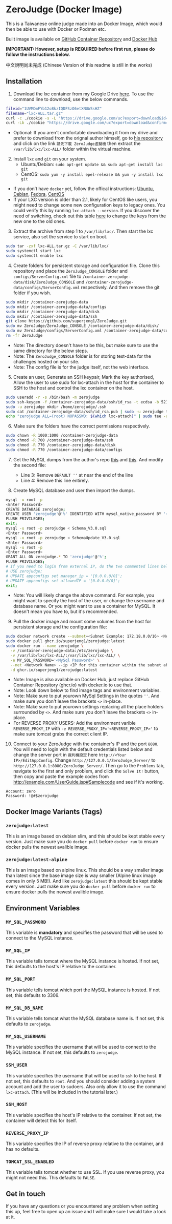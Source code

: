 # ZeroJudge (Docker Image)
This is a Taiwanese online judge made into an Docker Image, which would then be able to use with Docker or Podman etc.

Built image is available on [GitHub Container Repository](https://github.com/users/superjeng1/packages/container/zerojudge/versions) and [Docker Hub](https://hub.docker.com/r/superjeng1/zerojudge)

**IMPORTANT: However, setup is REQUIRED before first run, please do follow the instructions below.**

中文說明尚未完成 (Chinese Version of this readme is still in the works)

## Installation
1. Download the lxc container from my Google Drive [here](https://drive.google.com/file/d/1UVMDmFYb12o8kzIQDFSzO6etXNUWSsHZ/view?usp=sharing). To use the command line to download, use the below commands.
```sh
fileid="1UVMDmFYb12o8kzIQDFSzO6etXNUWSsHZ"
filename="lxc-ALL.tar.gz"
curl -c ./cookie -s -L "https://drive.google.com/uc?export=download&id=${fileid}" > /dev/null
curl -Lb ./cookie "https://drive.google.com/uc?export=download&confirm=`awk '/download/ {print $NF}' ./cookie`&id=${fileid}" -o ${filename}
```
* Optional: If you aren't comfortable downloading it from my drive and prefer to download from the orignal author himself, go to [his repository](https://github.com/jiangsir/ZeroJudge) and click on the link `請先下載 ZeroJudge虛擬機` then extract the `/var/lib/lxc/lxc-ALL/` folder within the virtual machine.

2. Install `lxc` and `git` on your system.
   * Ubuntu/Debian: `sudo apt-get update && sudo apt-get install lxc git`
   * CentOS: `sudo yum -y install epel-release && yum -y install lxc git`
* If you don’t have `docker` yet, follow the offical instructions: [Ubuntu](https://docs.docker.com/engine/install/ubuntu/), [Debian](https://docs.docker.com/engine/install/debian/), [Fedora](https://docs.docker.com/engine/install/fedora/), [CentOS](https://docs.docker.com/engine/install/centos/)
* If your LXC version is older than 2.1, likely for CentOS like users, you might need to change some new configuration keys to legacy ones. You could verify this by running `lxc-attach --version`. If you discover the need of switching, check out this table [here](https://github.com/lxc/lxd/issues/4396#issuecomment-378322166) to change the keys from the new one to the old ones.
       
3. Extract the archive from step 1 to `/var/lib/lxc/`. Then start the lxc service, also set the service to start on boot.
```sh
sudo tar -zxf lxc-ALL.tar.gz -C /var/lib/lxc/
sudo systemctl start lxc
sudo systemctl enable lxc
```

4. Create folders for persistent storage and configuration file. Clone this repository and place the `ZeroJudge_CONSOLE` folder and `configs/ServerConfig.xml` file to `/container-zerojudge-data/disk/ZeroJudge_CONSOLE` and `/container-zerojudge-data/configs/ServerConfig.xml` respectively. And then remove the git folder if you wish.
```sh
sudo mkdir /container-zerojudge-data
sudo mkdir /container-zerojudge-data/configs
sudo mkdir /container-zerojudge-data/disk
sudo mkdir /container-zerojudge-data/ssh
git clone https://github.com/superjeng1/ZeroJudge.git
sudo mv ZeroJudge/ZeroJudge_CONSOLE /container-zerojudge-data/disk/
sudo mv ZeroJudge/configs/ServerConfig.xml /container-zerojudge-data/configs/
rm -fr ZeroJudge
```
* Note: The directory doesn't have to be this, but make sure to use the same directory for the below steps.
* Note: The `ZeroJudge_CONSOLE` folder is for storing test-data for the challenges hosted on your site.
* Note: The config file is for the judge itself, not the web interface.

5. Create an user, Generate an SSH keypair, Mark the key authorised, Allow the user to use sudo for lxc-attach in the host for the container to SSH to the host and control the lxc container on the host.
```sh
sudo useradd -r -s /bin/bash -m zerojudge
sudo ssh-keygen -f /container-zerojudge-data/ssh/id_rsa -t ecdsa -b 521 -q -N ""
sudo -u zerojudge mkdir /home/zerojudge/.ssh
sudo cat /container-zerojudge-data/ssh/id_rsa.pub | sudo -u zerojudge tee -a /home/zerojudge/.ssh/authorized_keys
echo "zerojudge ALL=(root) NOPASSWD: $(which lxc-attach)" | sudo tee -a /etc/sudoers
```

6. Make sure the folders have the correct permissions respectively.
```sh
sudo chown -R 1000:1000 /container-zerojudge-data
sudo chmod -R 700 /container-zerojudge-data/ssh
sudo chmod -R 770 /container-zerojudge-data/disk
sudo chmod -R 770 /container-zerojudge-data/configs
```

7. Get the MySQL dumps from the author's repo [this](https://raw.githubusercontent.com/jiangsir/ZeroJudge/3.3/Schema_V3.0.sql) and [this](https://raw.githubusercontent.com/jiangsir/ZeroJudge/3.3/SchemaUpdate_V3.0.sql). And modify the second file:
    * Line 3: Remove `DEFAULT ''` at near the end of the line
    * Line 4: Remove this line entirely.

8. Create MySQL database and user then import the dumps.
```sh
mysql -u root -p
<Enter Password>
CREATE DATABASE zerojudge;
CREATE USER 'zerojudge'@'%' IDENTIFIED WITH mysql_native_password BY '<Your Password of choice>';
FLUSH PRIVILEGES;
exit;
mysql -u root -p zerojudge < Schema_V3.0.sql
<Enter Password>
mysql -u root -p zerojudge < SchemaUpdate_V3.0.sql
<Enter Password>
mysql -u root -p
<Enter Password>
GRANT ALL ON zerojudge.* TO 'zerojudge'@'%';
FLUSH PRIVILEGES;
# If you need to login from external IP, do the two commented lines below
# USE zerojudge;
# UPDATE appconfigs set manager_ip = '[0.0.0.0/0]';
# UPDATE appconfigs set allowedIP = '[0.0.0.0/0]';
exit;
```
* Note: You will likely change the above command. For example, you might want to specify the host of the user, or change the username and database name. Or you might want to use a container for MySQL. It doesn't mean you have to, but it's recommended.

9. Pull the docker image and mount some volumes from the host for persistent storage and the configuration file:
```sh
sudo docker network create --subnet=<Subnet Example: 172.18.0.0/16> <Network Name>
sudo docker pull ghcr.io/superjeng1/zerojudge:latest
sudo docker run --name zerojudge \
  -v /container-zerojudge-data:/etc/zerojudge \
  -v /var/lib/lxc/lxc-ALL/:/var/lib/lxc/lxc-ALL/ \
  -e MY_SQL_PASSWORD='<MySql Password>' \
  --net <Network Name> --ip <IP for this container within the subnet above Example: 172.18.0.2> \
  -d ghcr.io/superjeng1/zerojudge:latest
```
* Note: Image is also available on Docker Hub, just replace GitHub Container Repository (ghcr.io) with docker.io to use that.
* Note: Look down below to find image tags and environment variables.
* Note: Make sure to put yourown MySql Settings in the quotes `''`. And make sure you don't leave the brackets `<>` in-place.
* Note: Make sure to put yourown settings replacing all the place holders surrounded by `<>`. And make sure you don't leave the brackets `<>` in-place.
* For REVERSE PROXY USERS: Add the environment varible `REVERSE_PROXY_IP` with `-e REVERSE_PROXY_IP='<REVERSE_PROXY_IP>'` to make sure tomcat grabs the correct client IP.

10. Connect to your ZeroJudge with the container's IP and the port `8080`. You will need to login with the default credentials listed below and change the server port in `裁判機設定` here `http://<Your IP>/EditAppConfig`. Change `http://127.0.0.1/ZeroJudge_Server/` to `http://127.0.0.1:8080/ZeroJudge_Server/`. Then go to the `Problems` tab, navigate to the first and only problem, and click the `Solve It!` button, then copy and paste the example codes from http://example.com/UserGuide.jsp#Samplecode and see if it's working.
```
Account: zero
Password: !@#$zerojudge
```

## Docker Image Variants (Tags)
### `zerojudge:latest`
This is an image based on debian slim, and this should be kept stable every version. Just make sure you do `docker pull` before `docker run` to ensure docker pulls the newest avalible image.

### `zerojudge:latest-alpine`
This is an image based on alpine linux. This should be a way smaller image than latest since the base image size is way smaller (Alpine linux image comes in only 5 MB!). And like `zerojudge:latest` this should be kept stable every version. Just make sure you do `docker pull` before `docker run` to ensure docker pulls the newest avalible image.

## Environment Variables
### `MY_SQL_PASSWORD`
This variable is **mandatory** and specifies the password that will be used to connect to the MySQL instance.

### `MY_SQL_IP`
This variable tells tomcat where the MySQL instance is hosted. If not set, this defaults to the host's IP relative to the container.

### `MY_SQL_PORT`
This variable tells tomcat which port the MySQL instance is hosted. If not set, this defaults to 3306.

### `MY_SQL_DB_NAME`
This variable tells tomcat what the MySQL database name is. If not set, this defaults to `zerojudge`.

### `MY_SQL_USERNAME`
This variable specifies the username that will be used to connect to the MySQL instance. If not set, this defaults to `zerojudge`.

### `SSH_USER`
This variable specifies the username that will be used to `ssh` to the host. If not set, this defaults to `root`. And you should consider adding a system account and add the user to sudoers. Also only allow it to use the command `lxc-attach`. (This will be included in the tutorial later.)

### `SSH_HOST`
This variable specifies the host's IP relative to the container. If not set, the container will detect this for itself.

### `REVERSE_PROXY_IP`
This variable specifies the IP of reverse proxy relative to the container, and has no defaults.

### `TOMCAT_SSL_ENABLED`
This variable tells tomcat whether to use SSL. If you use reverse proxy, you might not need this. This defaults to `FALSE`.

## Get in touch
If you have any questions or you encountered any problem when setting this up, feel free to open up an issue and I will make sure I would take a look at it.
